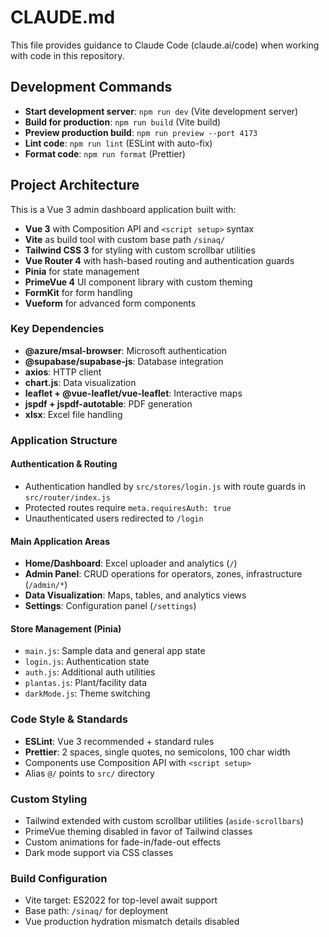 # CLAUDE.md

This file provides guidance to Claude Code (claude.ai/code) when working with code in this repository.

## Development Commands

- **Start development server**: `npm run dev` (Vite development server)
- **Build for production**: `npm run build` (Vite build)  
- **Preview production build**: `npm run preview --port 4173`
- **Lint code**: `npm run lint` (ESLint with auto-fix)
- **Format code**: `npm run format` (Prettier)

## Project Architecture

This is a Vue 3 admin dashboard application built with:

- **Vue 3** with Composition API and `<script setup>` syntax
- **Vite** as build tool with custom base path `/sinaq/`
- **Tailwind CSS 3** for styling with custom scrollbar utilities
- **Vue Router 4** with hash-based routing and authentication guards
- **Pinia** for state management
- **PrimeVue 4** UI component library with custom theming
- **FormKit** for form handling
- **Vueform** for advanced form components

### Key Dependencies

- **@azure/msal-browser**: Microsoft authentication
- **@supabase/supabase-js**: Database integration
- **axios**: HTTP client
- **chart.js**: Data visualization
- **leaflet + @vue-leaflet/vue-leaflet**: Interactive maps
- **jspdf + jspdf-autotable**: PDF generation
- **xlsx**: Excel file handling

### Application Structure

#### Authentication & Routing
- Authentication handled by `src/stores/login.js` with route guards in `src/router/index.js`
- Protected routes require `meta.requiresAuth: true`
- Unauthenticated users redirected to `/login`

#### Main Application Areas
- **Home/Dashboard**: Excel uploader and analytics (`/`)  
- **Admin Panel**: CRUD operations for operators, zones, infrastructure (`/admin/*`)
- **Data Visualization**: Maps, tables, and analytics views
- **Settings**: Configuration panel (`/settings`)

#### Store Management (Pinia)
- `main.js`: Sample data and general app state
- `login.js`: Authentication state
- `auth.js`: Additional auth utilities  
- `plantas.js`: Plant/facility data
- `darkMode.js`: Theme switching

### Code Style & Standards

- **ESLint**: Vue 3 recommended + standard rules
- **Prettier**: 2 spaces, single quotes, no semicolons, 100 char width
- Components use Composition API with `<script setup>`
- Alias `@/` points to `src/` directory

### Custom Styling

- Tailwind extended with custom scrollbar utilities (`aside-scrollbars`)
- PrimeVue theming disabled in favor of Tailwind classes
- Custom animations for fade-in/fade-out effects
- Dark mode support via CSS classes

### Build Configuration

- Vite target: ES2022 for top-level await support
- Base path: `/sinaq/` for deployment
- Vue production hydration mismatch details disabled